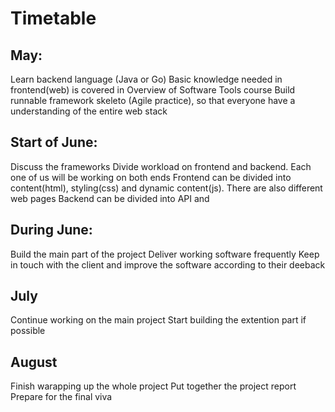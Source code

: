 # Timetable
## May:
Learn backend language (Java or Go)
Basic knowledge needed in frontend(web) is covered in Overview of Software Tools course
Build runnable framework skeleto (Agile practice), so that everyone have a understanding of the entire web stack
## Start of June:
Discuss the frameworks
Divide workload on frontend and backend. Each one of us will be working on both ends
Frontend can be divided into content(html), styling(css) and dynamic content(js). There are also different web pages
Backend can be divided into API and 
## During June:
Build the main part of the project
Deliver working software frequently 
Keep in touch with the client and improve the software according to their deeback
## July
Continue working on the main project
Start building the extention part if possible
## August
Finish warapping up the whole project
Put together the project report 
Prepare for the final viva
